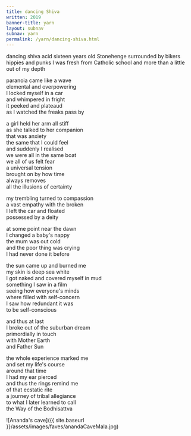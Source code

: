 ```yaml
---
title: dancing Shiva
written: 2019
banner-title: yarn
layout: subnav
subnav: yarn
permalink: /yarn/dancing-shiva.html
---
```


<div class="poem">
dancing shiva acid  
sixteen years old  
Stonehenge  
surrounded by bikers  
hippies and punks  
I was fresh from Catholic school  
and more than a little  
out of my depth

paranoia came like a wave  
elemental and overpowering  
I locked myself in a car  
and whimpered in fright  
it peeked and plateaud  
as I watched the freaks pass by

a girl held her arm all stiff  
as she talked to her companion  
that was anxiety  
the same that I could feel  
and suddenly I realised  
we were all in the same boat  
we all of us felt fear  
a universal tension  
brought on by how time  
always removes  
all the illusions of certainty

my trembling turned to compassion  
a vast empathy with the broken  
I left the car and floated  
possessed by a deity

at some point near the dawn  
I changed a baby's nappy  
the mum was out cold  
and the poor thing was crying  
I had never done it before

the sun came up and burned me  
my skin is deep sea white  
I got naked and covered myself in mud  
something I saw in a film  
seeing how everyone's minds  
where filled with self-concern  
I saw how redundant it was  
to be self-conscious

and thus at last  
I broke out of the suburban dream  
primordially in touch  
with Mother Earth  
and Father Sun

the whole experience marked me  
and set my life's course  
around that time  
I had my ear pierced  
and thus the rings remind me  
of that ecstatic rite  
a journey of tribal allegiance  
to what I later learned to call  
the Way of the Bodhisattva
</div>

![Ananda's cave]({{ site.baseurl }}/assets/images/faves/anandaCaveMala.jpg)
